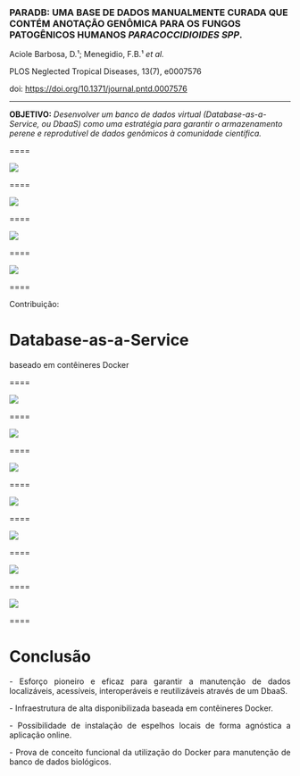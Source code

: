 ### PARADB: UMA BASE DE DADOS MANUALMENTE CURADA QUE CONTÉM ANOTAÇÃO GENÔMICA PARA OS FUNGOS PATOGÊNICOS HUMANOS *PARACOCCIDIOIDES SPP*.

Aciole Barbosa, D.¹; Menegidio, F.B.¹ *et al.*

PLOS Neglected Tropical Diseases, 13(7), e0007576

doi: https://doi.org/10.1371/journal.pntd.0007576

---

**OBJETIVO:** *Desenvolver um banco de dados virtual (Database-as-a-Service, ou DbaaS) como uma estratégia para garantir o armazenamento perene e reprodutível de dados genômicos à comunidade científica.*

====

<img src="img/FIG32.png" style="background:none; border:none; box-shadow:none;">

====

<img src="img/FIG49.png" style="background:none; border:none; box-shadow:none;">

====

<img src="img/FIG50.jpg" style="background:none; border:3; box-shadow:none;">

====

<img src="img/FIG51.png" style="background:none; border:3; box-shadow:none;">

====

Contribuição:

# Database-as-a-Service

baseado em contêineres Docker

====

<img src="img/FIG52.jpg" style="background:none; border:none; box-shadow:none;">

====

<img src="img/FIG53.png" style="background:none; border:3; box-shadow:none;">

====

<img src="img/FIG54.png" style="background:none; border:3; box-shadow:none;">

====

<img src="img/FIG55.png" style="background:none; border:3; box-shadow:none;">

====

<img src="img/FIG56.png" style="background:none; border:3; box-shadow:none;">

====

<img src="img/FIG57.png" style="background:none; border:3; box-shadow:none;">

====

<img src="img/FIG58.png" style="background:none; border:3; box-shadow:none;">

====

# Conclusão

<p class="fragment" align="justify" data-fragment-index="1"> - Esforço pioneiro e eficaz para garantir a manutenção de dados localizáveis, acessíveis, interoperáveis e reutilizáveis através de um DbaaS. </p>

<p class="fragment" align="justify" data-fragment-index="2"> - Infraestrutura de alta disponibilizada baseada em contêineres Docker. </p>

<p class="fragment" align="justify" data-fragment-index="3"> - Possibilidade de instalação de espelhos locais de forma agnóstica a aplicação online. </p>

<p class="fragment" align="justify" data-fragment-index="4"> - Prova de conceito funcional da utilização do Docker para manutenção de banco de dados biológicos.</p>
